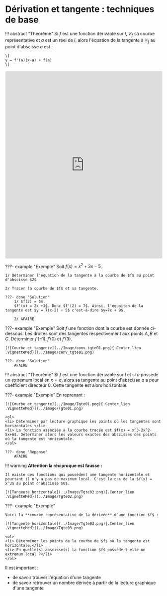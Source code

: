 # Dérivation et tangente : techniques de base

!!! abstract "Théorème"
	Si $f$ est une fonction dérivable sur $I$, $\mathcal{C}_f$ sa courbe représentative et $a$ est un réel de $I$, alors l'équation de la tangente à $\mathcal{C}_f$ au point d'abscisse $a$ est :

	\[
	y = f'(a)(x-a) + f(a)
	\]


<iframe class = "Im_cache" src="https://www.geogebra.org/classic/jqmhwka5?embed" width="100%" height="600" allowfullscreen style="border: 1px solid #e4e4e4;border-radius: 4px; text-align : center;" frameborder="0"></iframe>


???- example "Exemple"
	Soit $f(x) = x^2+3x-5$. 
	
	1/ Déterminer l'équation de la tangente à la courbe de $f$ au point d'abscisse $2$

	2/ Tracer la courbe de $f$ et sa tangente.
	
	???- done "Solution"
		1/ $f(2) = 5$.
		$f'(x) = 2x +3$. Donc $f'(2) = 7$. Ainsi, l'équaiton de la tangente est $y = 7(x-2) + 5$ c'est-à-dire $y=7x + 9$. 

		2/ AFAIRE

???- example "Exemple"
	Soit $f$ une fonction dont la courbe est donnée ci-dessous. Les droites sont des tangentes respectivement aux points $A, B$ et $C$. Déterminer $f'(-1), f'(0)$ et $f'(3)$.

	[![Courbe et tangente](../Image/conv_tgte01.png){.Center_lien .VignetteMed}](../Image/conv_tgte01.png)
	
	???- done "Solution"
		AFAIRE

!!! abstract "Théorème"
	Si $f$ est une fonction dérivable sur $I$ et si $a$ possède un extremum local en $x = a$, alors sa tangente au point d'abscisse $a$ a pour coefficient directeur $0$. Cette tangente est alors horizontale.

???- example "Exemple"
	En reprenant :
	
	[![Courbe et tangente](../Image/Tgte01.png){.Center_lien .VignetteMed}](../Image/Tgte01.png)

	<ol>
	<li> Déterminer par lecture graphique les points où les tangentes sont horizontales </li>
	<li> La fonction associée à la courbe tracée est $f(x) = x^3-2x^2-5x+6$. Déterminer alors les valeurs exactes des abscisses des points où la tangente est horizontale.
	</ol>

	???- done "Réponse"
		AFAIRE

!!! warning
	**Attention la réciproque est fausse :**

	Il existe des fonctions qui possèdent une tangente horizontale et pourtant il n'y a pas de maximum local. C'est le cas de la $f(x) = x^3$ au point d'abscisse $0$.

	[![Tangente horizontale](../Image/Tgte02.png){.Center_lien .VignetteMed}](../Image/Tgte02.png)

???- example "Exemple"

	Voici la **courbe représentative de la dérivée** d'une fonction $f$ :

	[![Tangente horizontale](../Image/Tgte03.png){.Center_lien .VignetteMed}](../Image/Tgte03.png)

	<ol>
	<li> Déterminer les points de la courbe de $f$ où la tangente est horizontale.</li>
	<li> En quelle(s) abscisse(s) la fonction $f$ possède-t-elle un extremum local ?</li>
	</ol>

Il est important :

- de savoir trouver l'équation d'une tangente
- de savoir retrouver un nombre dérivée à partir de la lecture graphique d'une tangente


